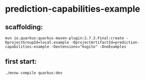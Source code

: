 # prediction-capabilities-example

## scaffolding:

```shell
mvn io.quarkus:quarkus-maven-plugin:2.7.3.Final:create -DprojectGroupId=local.example -DprojectArtifactId=prediction-capabilities-example -Dextensions="kogito" -DnoExamples
```
## first start:

```shell
./mvnw compile quarkus:dev
```
